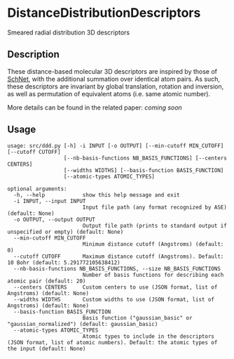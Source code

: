 # DistanceDistributionDescriptors
Smeared radial distribution 3D descriptors

## Description
These distance-based molecular 3D descriptors are inspired by those of [SchNet](https://github.com/atomistic-machine-learning/schnetpack/), with the additional summation over identical atom pairs. As such, these descriptors are invariant by global translation, rotation and inversion, as well as permutation of equivalent  atoms (i.e. same atomic number).

More details can be found in the related paper: _coming soon_

## Usage
```
usage: src/ddd.py [-h] -i INPUT [-o OUTPUT] [--min-cutoff MIN_CUTOFF] [--cutoff CUTOFF]
                  [--nb-basis-functions NB_BASIS_FUNCTIONS] [--centers CENTERS]
                  [--widths WIDTHS] [--basis-function BASIS_FUNCTION]
                  [--atomic-types ATOMIC_TYPES]

optional arguments:
  -h, --help            show this help message and exit
  -i INPUT, --input INPUT
                        Input file path (any format recognized by ASE) (default: None)
  -o OUTPUT, --output OUTPUT
                        Output file path (prints to standard output if unspecified or empty) (default: None)
  --min-cutoff MIN_CUTOFF
                        Minimum distance cutoff (Angstroms) (default: 0)
  --cutoff CUTOFF       Maximum distance cutoff (Angstroms). Default: 10 Bohr (default: 5.291772105638412)
  --nb-basis-functions NB_BASIS_FUNCTIONS, --size NB_BASIS_FUNCTIONS
                        Number of basis functions for describing each atomic pair (default: 20)
  --centers CENTERS     Custom centers to use (JSON format, list of Angstroms) (default: None)
  --widths WIDTHS       Custom widths to use (JSON format, list of Angstroms) (default: None)
  --basis-function BASIS_FUNCTION
                        Basis function ("gaussian_basic" or "gaussian_normalized") (default: gaussian_basic)
  --atomic-types ATOMIC_TYPES
                        Atomic types to include in the descriptors (JSON format, list of atomic numbers). Default: the atomic types of the input (default: None)
```
